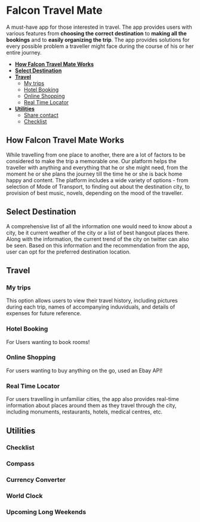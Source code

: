 # Falcon Travel Mate


A must-have app for those interested in travel. The app provides users with various features from **choosing the correct destination** to **making all the bookings** and to **easily organizing the trip**. The app provides solutions for every possible problem a traveller might face during the course of his or her entire journey.


+ **[How Falcon Travel Mate Works](#how-travel-mate-works)**
+ **[Select Destination](#select-destination)**
+ **[Travel](#travel)**
  + [My trips](#my-trips)
  + [Hotel Booking](#hotel-booking)
  + [Online Shopping](#online-shopping)
  + [Real Time Locator](#real-time-locator)
+ **[Utilities](#utilities)**
  + [Share contact](#share-contact)
  + [Checklist](#checklist)





## How Falcon Travel Mate Works

While travelling from one place to another, there are a lot of factors to be considered to make the trip a memorable one. Our platform helps the traveller with anything and everything that he or she might need, from the moment he or she plans the journey till the time he or she is back home happy and content.
The platform includes a wide variety of options - from selection of Mode of Transport, to finding out about the destination city, to provision of best music, novels, depending on the mood of the traveller.

## Select Destination
A comprehensive list of all the information one would need to know about a city, be it current weather of the city or a list of best hangout places there. Along with the information, the current trend of the city on twitter can also be seen. 
Based on this information and the recommendation from the app, user can opt for the preferred destination location.

## Travel
### My trips
This option allows users to view their travel history, including pictures during each trip, names of accompanying induviduals, and details of expenses for future reference.

### Hotel Booking
For Users wanting to book rooms!

### Online Shopping
For users wanting to buy anything on the go, used an Ebay API!

### Real Time Locator
For users travelling in unfamiliar cities, the app also provides real-time information about places around them as they travel through the city, including monuments, restaurants, hotels, medical centres, etc.

## Utilities

### Checklist

### Compass

### Currency Converter

### World Clock

### Upcoming Long Weekends


